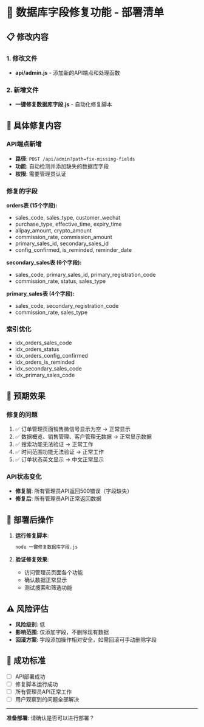 # 🚀 数据库字段修复功能 - 部署清单

## 📋 修改内容

### 1. 修改文件
- **api/admin.js** - 添加新的API端点和处理函数

### 2. 新增文件  
- **一键修复数据库字段.js** - 自动化修复脚本

## 🔧 具体修复内容

### API端点新增
- **路径**: `POST /api/admin?path=fix-missing-fields`
- **功能**: 自动检测并添加缺失的数据库字段
- **权限**: 需要管理员认证

### 修复的字段
**orders表 (15个字段):**
- sales_code, sales_type, customer_wechat
- purchase_type, effective_time, expiry_time  
- alipay_amount, crypto_amount
- commission_rate, commission_amount
- primary_sales_id, secondary_sales_id
- config_confirmed, is_reminded, reminder_date

**secondary_sales表 (6个字段):**
- sales_code, primary_sales_id, primary_registration_code
- commission_rate, status, sales_type

**primary_sales表 (4个字段):**
- sales_code, secondary_registration_code
- commission_rate, sales_type

### 索引优化
- idx_orders_sales_code
- idx_orders_status  
- idx_orders_config_confirmed
- idx_orders_is_reminded
- idx_secondary_sales_code
- idx_primary_sales_code

## 🎯 预期效果

### 修复的问题
1. ✅ 订单管理页面销售微信号显示为空 → 正常显示
2. ✅ 数据概览、销售管理、客户管理无数据 → 正常显示数据
3. ✅ 搜索功能无法验证 → 正常工作
4. ✅ 时间范围功能无法验证 → 正常工作
5. ✅ 订单状态英文显示 → 中文正常显示

### API状态变化
- **修复前**: 所有管理员API返回500错误（字段缺失）
- **修复后**: 所有管理员API正常返回数据

## 🚀 部署后操作

1. **运行修复脚本**:
   ```bash
   node 一键修复数据库字段.js
   ```

2. **验证修复效果**:
   - 访问管理员页面各个功能
   - 确认数据正常显示
   - 测试搜索和筛选功能

## ⚠️ 风险评估

- **风险级别**: 低
- **影响范围**: 仅添加字段，不删除现有数据
- **回滚方案**: 字段添加操作相对安全，如需回滚可手动删除字段

## 🎉 成功标准

- [ ] API部署成功
- [ ] 修复脚本运行成功  
- [ ] 所有管理员API正常工作
- [ ] 用户观察到的问题全部解决

---

**准备部署**: 请确认是否可以进行部署？